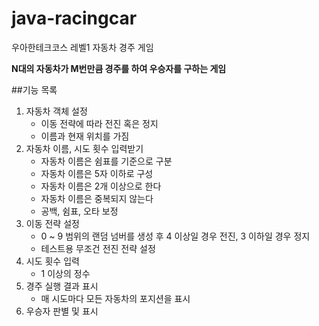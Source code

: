 # java-racingcar
우아한테크코스 레벨1 자동차 경주 게임

**N대의 자동차가 M번만큼 경주를 하여 우승자를 구하는 게임**

##기능 목록
1. 자동차 객체 설정
    - 이동 전략에 따라 전진 혹은 정지
    - 이름과 현재 위치를 가짐
2. 자동차 이름, 시도 횟수 입력받기
    - 자동차 이름은 쉼표를 기준으로 구분
    - 자동차 이름은 5자 이하로 구성
    - 자동차 이름은 2개 이상으로 한다
    - 자동차 이름은 중복되지 않는다
    - 공백, 쉼표, 오타 보정
3. 이동 전략 설정
    - 0 ~ 9 범위의 랜덤 넘버를 생성 후 4 이상일 경우 전진, 3 이하일 경우 정지
    - 테스트용 무조건 전진 전략 설정
4. 시도 횟수 입력
    - 1 이상의 정수
5. 경주 실행 결과 표시
    - 매 시도마다 모든 자동차의 포지션을 표시
6. 우승자 판별 및 표시